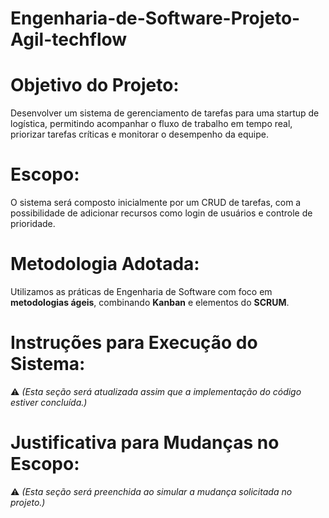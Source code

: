 # Engenharia-de-Software-Projeto-Agil-techflow

# Objetivo do Projeto:
Desenvolver um sistema de gerenciamento de tarefas para uma startup de logística, permitindo acompanhar o fluxo de trabalho em tempo real, priorizar tarefas críticas e monitorar o desempenho da equipe.

# Escopo:
O sistema será composto inicialmente por um CRUD de tarefas, com a possibilidade de adicionar recursos como login de usuários e controle de prioridade.

# Metodologia Adotada:
Utilizamos as práticas de Engenharia de Software com foco em **metodologias ágeis**, combinando **Kanban** e elementos do **SCRUM**.

# Instruções para Execução do Sistema:
⚠️ *(Esta seção será atualizada assim que a implementação do código estiver concluída.)*

# Justificativa para Mudanças no Escopo:
⚠️ *(Esta seção será preenchida ao simular a mudança solicitada no projeto.)*
